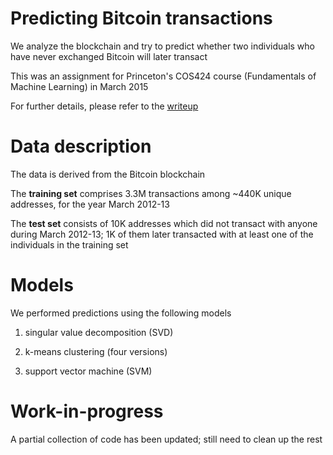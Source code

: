 # Predicting Bitcoin transactions

We analyze the blockchain and try to predict whether two individuals who have never exchanged Bitcoin will later transact

This was an assignment for Princeton's COS424 course (Fundamentals of Machine Learning) in March 2015

For further details, please refer to the [writeup](./writeup/report_bitcoin%20predictions.pdf)

# Data description

The data is derived from the Bitcoin blockchain

The **training set** comprises 3.3M transactions among ~440K unique addresses, for the year March 2012-13

The **test set** consists of 10K addresses which did not transact with anyone during March 2012-13; 1K of them later transacted with at least one of the individuals in the training set

# Models

We performed predictions using the following models

1. singular value decomposition (SVD)

2. k-means clustering (four versions)

3. support vector machine (SVM)

# Work-in-progress

A partial collection of code has been updated; still need to clean up the rest
